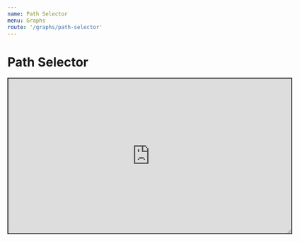 ```yaml
---
name: Path Selector
menu: Graphs
route: '/graphs/path-selector'
---
```


# Path Selector

<iframe style="resize: both; width: 640px; height: 350px; border-style: solid" src="https://sgrishchenko.github.io/reselect-utils/storybook/iframe.html?id=createpathselector--example"></iframe>
